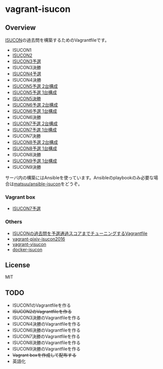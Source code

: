 # vagrant-isucon

## Overview

[ISUCON](http://isucon.net/)の過去問を構築するためのVagrantfileです。

- ISUCON1
- [ISUCON2](https://github.com/matsuu/vagrant-isucon/tree/master/isucon2)
- [ISUCON3予選](https://github.com/matsuu/vagrant-isucon/tree/master/isucon3-qualifier)
- ISUCON3決勝
- [ISUCON4予選](https://github.com/matsuu/vagrant-isucon/tree/master/isucon4-qualifier)
- ISUCON4決勝
- [ISUCON5予選 2台構成](https://github.com/matsuu/vagrant-isucon/tree/master/isucon5-qualifier)
- [ISUCON5予選 1台構成](https://github.com/matsuu/vagrant-isucon/tree/master/isucon5-qualifier-standalone)
- [ISUCON5決勝](https://github.com/matsuu/vagrant-isucon/tree/master/isucon5-final)
- [ISUCON6予選 2台構成](https://github.com/matsuu/vagrant-isucon/tree/master/isucon6-qualifier)
- [ISUCON6予選 1台構成](https://github.com/matsuu/vagrant-isucon/tree/master/isucon6-qualifier-standalone)
- ISUCON6決勝
- [ISUCON7予選 2台構成](https://github.com/matsuu/vagrant-isucon/tree/master/isucon7-qualifier)
- [ISUCON7予選 1台構成](https://github.com/matsuu/vagrant-isucon/tree/master/isucon7-qualifier-standalone)
- ISUCON7決勝
- [ISUCON8予選 2台構成](https://github.com/matsuu/vagrant-isucon/tree/master/isucon8-qualifier)
- [ISUCON8予選 1台構成](https://github.com/matsuu/vagrant-isucon/tree/master/isucon8-qualifier-standalone)
- ISUCON8決勝
- [ISUCON9予選 1台構成](https://github.com/matsuu/vagrant-isucon/tree/master/isucon9-qualifier-standalone)
- ISUCON9決勝


サーバ内の構築にはAnsibleを使っています。Ansibleのplaybookのみ必要な場合は[matsuu/ansible-isucon](https://github.com/matsuu/ansible-isucon)をどうぞ。

### Vagrant box

- [ISUCON7予選](https://app.vagrantup.com/matsuu/boxes/isucon7-qualifier)

### Others

- [ISUCONの過去問を予選通過スコアまでチューニングするVagrantfile](https://github.com/matsuu/vagrant-isucon-pass)
- [vagrant-pixiv-isucon2016](https://github.com/matsuu/vagrant-pixiv-isucon2016)
- [vagrant-yisucon](https://github.com/matsuu/vagrant-yisucon)
- [docker-isucon](https://github.com/matsuu/docker-isucon)

## License

MIT

## TODO

- ISUCON1のVagrantfileを作る
- ~~ISUCON2のVagrantfileを作る~~
- ISUCON3決勝のVagrantfileを作る
- ISUCON4決勝のVagrantfileを作る
- ISUCON6決勝のVagrantfileを作る
- ISUCON7決勝のVagrantfileを作る
- ISUCON8決勝のVagrantfileを作る
- ISUCON9決勝のVagrantfileを作る
- ~~Vagrant boxを作成して配布する~~
- 英語化
